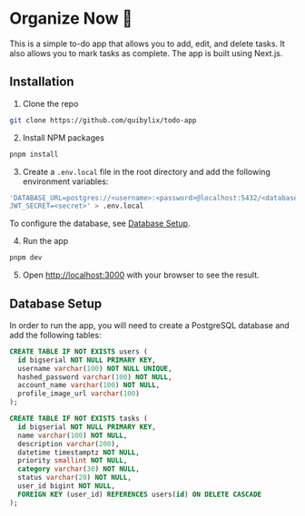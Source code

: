 # Organize Now 📝

This is a simple to-do app that allows you to add, edit, and delete tasks. It also allows you to mark tasks as complete. The app is built using Next.js.

## Installation

1. Clone the repo

```sh
git clone https://github.com/quibylix/todo-app
```

2. Install NPM packages

```sh
pnpm install
```

3. Create a `.env.local` file in the root directory and add the following environment variables:

```sh
'DATABASE_URL=postgres://<username>:<password>@localhost:5432/<database>
JWT_SECRET=<secret>' > .env.local
```

To configure the database, see [Database Setup](#database-setup).

4. Run the app

```sh
pnpm dev
```

5. Open [http://localhost:3000](http://localhost:3000) with your browser to see the result.

## Database Setup

In order to run the app, you will need to create a PostgreSQL database and add the following tables:

```sql
CREATE TABLE IF NOT EXISTS users (
  id bigserial NOT NULL PRIMARY KEY,
  username varchar(100) NOT NULL UNIQUE,
  hashed_password varchar(100) NOT NULL,
  account_name varchar(100) NOT NULL,
  profile_image_url varchar(100)
);

CREATE TABLE IF NOT EXISTS tasks (
  id bigserial NOT NULL PRIMARY KEY,
  name varchar(100) NOT NULL,
  description varchar(200),
  datetime timestamptz NOT NULL,
  priority smallint NOT NULL,
  category varchar(30) NOT NULL,
  status varchar(20) NOT NULL,
  user_id bigint NOT NULL,
  FOREIGN KEY (user_id) REFERENCES users(id) ON DELETE CASCADE
);
```
